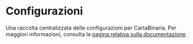# Configurazioni

Una raccolta centralizzata delle configurazioni per CartaBinaria. Per maggiori
informazioni, consulta la [pagina relativa sulla
documentazione](https://cartabinaria.students.cs.unibo.it/wiki/infrastruttura/configurazioni/index.html).
